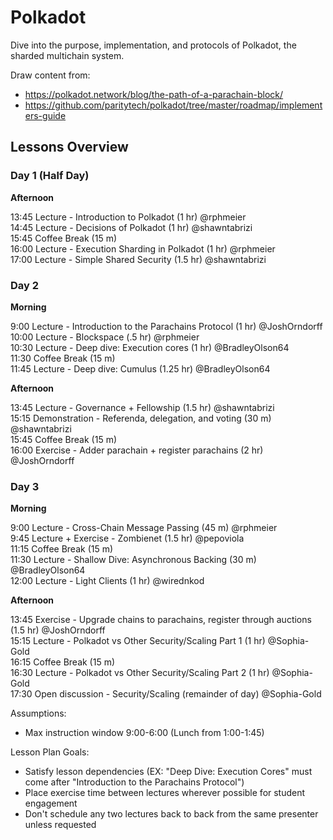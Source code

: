 # Polkadot

Dive into the purpose, implementation, and protocols of Polkadot, the sharded multichain system.

Draw content from:

- https://polkadot.network/blog/the-path-of-a-parachain-block/
- https://github.com/paritytech/polkadot/tree/master/roadmap/implementers-guide

## Lessons Overview

### Day 1 (Half Day)

**Afternoon**

13:45 Lecture - Introduction to Polkadot (1 hr) @rphmeier<br>
14:45 Lecture - Decisions of Polkadot (1 hr) @shawntabrizi<br>
15:45 Coffee Break (15 m)<br>
16:00 Lecture - Execution Sharding in Polkadot (1 hr) @rphmeier<br>
17:00 Lecture - Simple Shared Security (1.5 hr) @shawntabrizi<br>

### Day 2

**Morning**

9:00  Lecture - Introduction to the Parachains Protocol (1 hr) @JoshOrndorff<br>
10:00 Lecture - Blockspace (.5 hr) @rphmeier<br>
10:30 Lecture - Deep dive: Execution cores (1 hr) @BradleyOlson64<br>
11:30 Coffee Break (15 m)<br>
11:45 Lecture - Deep dive: Cumulus (1.25 hr) @BradleyOlson64<br>

**Afternoon**

13:45 Lecture - Governance + Fellowship (1.5 hr) @shawntabrizi<br>
15:15 Demonstration - Referenda, delegation, and voting (30 m) @shawntabrizi<br>
15:45 Coffee Break (15 m)<br>
16:00 Exercise - Adder parachain + register parachains (2 hr) @JoshOrndorff<br>

### Day 3

**Morning**

9:00  Lecture - Cross-Chain Message Passing (45 m) @rphmeier<br>
9:45  Lecture + Exercise - Zombienet (1.5 hr) @pepoviola<br>
11:15 Coffee Break (15 m)<br>
11:30 Lecture - Shallow Dive: Asynchronous Backing (30 m) @BradleyOlson64<br>
12:00 Lecture - Light Clients (1 hr) @wirednkod<br>

**Afternoon**

13:45 Exercise - Upgrade chains to parachains, register through auctions (1.5 hr) @JoshOrndorff<br>
15:15 Lecture - Polkadot vs Other Security/Scaling Part 1 (1 hr) @Sophia-Gold<br>
16:15 Coffee Break (15 m)<br>
16:30 Lecture - Polkadot vs Other Security/Scaling Part 2 (1 hr) @Sophia-Gold<br>
17:30 Open discussion - Security/Scaling (remainder of day) @Sophia-Gold<br>

Assumptions:

- Max instruction window 9:00-6:00 (Lunch from 1:00-1:45)

Lesson Plan Goals:

- Satisfy lesson dependencies (EX: "Deep Dive: Execution Cores" must come after "Introduction to the Parachains Protocol")
- Place exercise time between lectures wherever possible for student engagement
- Don't schedule any two lectures back to back from the same presenter unless requested
